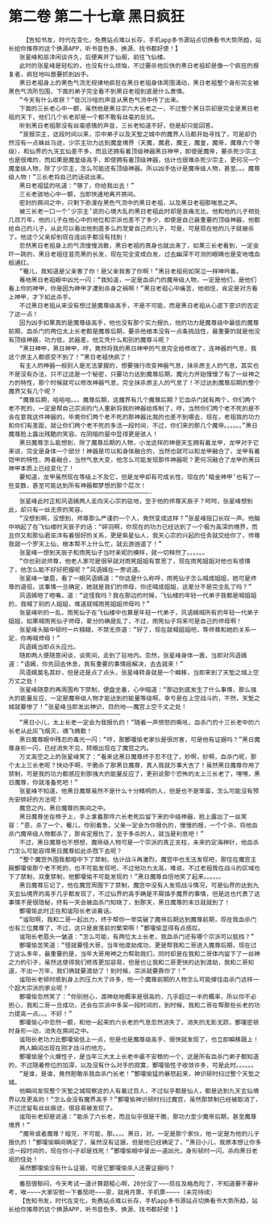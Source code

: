 # 第二卷 第二十七章 黑日疯狂
        【告知书友，时代在变化，免费站点难以长存，手机app多书源站点切换看书大势所趋，站长给你推荐的这个换源APP，听书音色多、换源、找书都好使！】
       张星峰和巫沣闲谈许久，后便离开了仙阁，前往飞仙楼。
       此时的张星峰是轻松的，也没有什么烦恼，不过要杀他后快的黑日老祖却是像一个疯狂的报复者，疯狂地叫嚣要抓到凶手。
       黑日老祖身上的黑色气流无规律地疯狂在黑日老祖身体周围涌动，黑日老祖整个身形完全被黑色气流所包围，下面的弟子完全看不到黑日老祖到底是什么表情。
       “今天有什么收获？”低沉沙哑的声音从黑色气流中传了出来。
       下面的三长老心中一颤，虽然他是黑日宗六大长老之一，不过整个黑日宗却是完全是黑日老祖的天下，他们几个长老却是一个都不敢有丝毫的反抗。
       听到黑日老祖那没有丝毫感情的声音，三长老知道不好，但是却只能回答。
       “禀报宗主，这段时间以来，宗中弟子以及天堑之城中的魔界人马都开始寻找了，可是却仍然没有一点蛛丝马迹，少宗主功力达到魔皇境界（天魔，魔君，魔王，魔皇，魔帝，魔尊六个等级），和仙界的九天玄仙差不多，而且还拥有着顶级神器黑日神甲，即使是魔帝，要杀死少宗主也是很难的，而如果是魔皇级高手，即使拥有着顶级神器，估计也很难杀死少宗主，更何况一个魔皇级人物，除了少宗主，怎么可能还有顶级神器。所以凶手估计是魔帝级人物，甚至。。。魔尊级人物！”三长老将自己的话说出来。
       黑日老祖猛的吼道：“够了，你给我出去！”
       三长老骇地心中一颤，当即快速地离开房间。
       密封的房间之中，只剩下弥漫在黑色气流中的黑日老祖，以及黑日老祖那喘息之声。
       被三长老一口一个‘少宗主’说的心境大乱的黑日老祖此时却是哀痛无比，他和他的儿子相处几百万年，他的儿子在他心中的地位和宗派也差不了多少，即使是自己最重要的顶级神器，他都给自己的儿子，从此可以看出他到底多么的宠爱自己的儿子，可是，可是现在他的儿子就被杀了。他这个父亲却到现在连凶手都没有找到！
       忽然黑日老祖身上的气流慢慢消散，黑日老祖的真身也就出来了，如果三长老看到，一定会吓一跳的，黑日老祖往昔亮黑的长发，现在完全变成白发，过去幽深不可测的眼睛也是变地嗜血般通红。
       “罨儿，我知道是父亲害了你！是父亲我害了你啊！”黑日老祖宛如哭泣一样呻吟着。
       蓦地黑日老祖眼中凶光一闪：“我知道，一定是血杀门的魔帝级人物，一定是他们，是他们看上你的神甲，你是因为神甲才遭到杀身之祸啊！”黑日老祖心中痛苦，他相信，肯定是对方看上神甲，才下如此杀手。
       不过黑日老祖从来没有想过是魔尊级高手，不是不可能，而是黑日老祖从心底下意识的否定了这一点！
       因为凶手如果真的是魔尊级高手，他也没有那个实力报仇，他的功力是魔尊级中最低的魔尊前期，血杀门的两位太上长老都是魔尊后期，要杀他根本没有一点条挑战性，最重要的就是他没有顶级神器，功力低，武器差，他又凭什么和别的魔尊斗呢？
       “黑日神甲，黑日神甲，哼，竟然将我的黑日神甲的气息完全给修改了，连神器的气息，我这个原主人都感受不到了！”黑日老祖快疯了！
       有主人的神器一般别人是无法掌握的，想要强行改变神器气息，抹杀原主人的气息，其实也不是没有办法，只不过这是一个秘密，只要功力达到魔尊后期，魔元力开始慢慢了有了一丝神之力的特性，那个时候就可以修改神器气息，完全抹杀原主人的气息了！不过达到魔尊后期的整个魔界又有几个呢？
       “魔尊后期，哈哈哈。。。魔尊后期，这魔界有几个魔尊后期？它血杀门就有两个，你们两个老不死的，一定是帮自己宗派的门人重新将我的神器给炼制了，哼，当然你们两个老不死的是不会在意我这件神器的，毕竟你们两个老不死的那神器比我的也差不到哪去，现在，老祖我的功力和你们有差距，就让你们两个老不死的多活一段时间，不过，你们来的那几个魔帝。。。。。。”黑日魔尊脸上露出残酷的笑容。在阴暗的屋中显得更是骇人！
       黑日魔尊怎么能想到，除了魔尊后期的人物，小龙这样的神兽天生拥有着龙甲，龙甲对于它来说，完全是身体一个部分！神器是可以和身体融合的，当然也就可以和龙甲融合了，龙甲有着铠甲的特性，两者融合，当然气息大变，他怎么可能发现那件神器呢？更何况融合了龙甲的黑日神甲本质上已经变化了！
       要知道，龙甲虽然现在等级上不及它，但是龙甲却有可成长性，现在的‘暗金神甲’也有了一些变数，甚至可能达到所有神器都梦想的那个层次！
       ————————————————————————————————————-
       张星峰此时正和风语嫣两人走向天心宗的驻地，至于他的师尊天辰子？呵呵，张星峰想到此，却只有一丝无奈的笑容。
       “没想到啊，没想到，师尊那么严谨的一个人，竟然变成这样？”张星峰摇口长叹一声。他脑中响起了在飞仙楼时天辰子的话：“碎羽啊，你现在的功力已经达到了一个极为高深的境界，而且你又和那仙君巫沣有着很好的关系，更是紫星仙人，我天心宗的兴起的任务就交给你了，师尊我就一个罗天上仙，根本帮不上什么忙，就云游逍遥了！”
       张星峰一想到天辰子和雨筅仙子当时亲昵的模样，就一切释然了。。。。。。
       “你也别说师尊，他老人家可是很早就对雨筅姐姐有意思了，现在雨筅姐姐对他也有感情了，他怎么能不好好把握呢？”风语嫣在一旁说道。
       张星峰一皱眉，看了一眼风语嫣道：“你这是什么称呼，雨筅仙子怎么喊成姐姐，她可是师尊的道侣，这事情一旦确定，她就是我们的师母，你还喊成姐姐，这辈分不是完全乱了吗？”
       风语嫣咂了咂嘴，道：“这怪我吗？我在那边的时候，飞仙楼的年轻一代弟子我都是喊姐姐的，我喊了别的人姐姐，难道就喊雨筅姐姐师母吗？”
       张星峰听的一乱，雨筅仙子在飞仙楼中也算是年轻一代弟子，风语嫣喊所有的年轻一代弟子姐姐，如果喊雨筅仙子师母，辈分的确是乱了，不过，雨筅仙子将来可是自己的师母啊！
       张星峰头脑中顿时一片糨糊，不禁无奈道：“好了，现在就喊姐姐吧，等师尊和她的关系一定，你再喊师母！”
       风语嫣当即点头应允。
       随即两人便随意闲谈，谈笑间，走到了驻地内。忽然，张星峰身体一震，当即对风语嫣道：“语嫣，你先回去休息，我有重要的事情摇解决，去去就来！”
       风语嫣莫名其妙，但是还是点了点头，张星峰转身就是一个瞬移，当即来到了天堑之城上空万丈之处！
       张星峰随意的再周围布下禁制，便盘坐着，心中暗道：“那边到底发生了什么事情，那么强大的能量反应，一定是魔帝级人物才能达到的能量等级啊，幸亏是在上空战斗的，不然，天堑之城就要惨了！”张星峰当即发出神识，目的地——魔宫上空千丈之处！
       ————————————————————————————
       “黑日小儿，太上长老一定会为我报仇的！”随着一声愤怒的嘶吼，血杀门的十三长老中的六长老从此灰飞烟灭，魂飞魄散！
       黑日魔尊眼中残忍的毒光一闪：“哼，那酆嗄愉老家伙是很厉害，可是他有证据吗？”黑日魔尊身形一闪，已经消失不见，转眼出现在了魔宫之内。
       万丈高空之上的张星峰笑了：“看来这黑日魔尊终于忍不住了，妙啊，妙啊，血杀门呢，那个太上三长老呢？快动手啊，干脆杀了那黑日魔尊，真人我就万事大吉了！虽然黑日魔尊你用了禁制，可是我的功力都感应到那强大的能量反应了，更别说那个恐怖的太上三长老了，嘿嘿，黑日魔尊，你就准备死吧！”
       张星峰不知道，他黑日魔尊虽然不是什么十分精明的人，但是也不是笨蛋，怎么可能没有预先安排好的方法呢？
       魔宫之内，黑日魔尊的房间之中。
       黑日魔尊坐在椅子上，手上拿着那件六长老死后留下来的中级神器，脸上露出了一丝笑容：“恩，杀了一个，罨儿，你别着急，父亲一定会为你报仇的，慢慢的报，一个个杀，将他血杀门魔帝级人物都杀了，那肯定报仇了，至于多杀的人，就当是利息吧！”
       不过，黑日魔尊也不想想，魔帝级人物可是一个宗派的真正支柱，未来的定海神针，他血杀门怎么可能容得黑日魔尊如此杀戮下去呢？
       “整个魔宫外围我都暗中下了禁制，估计战斗再激烈，魔宫中也无法发现吧，那住在魔宫主殿酆嗄愉那个老不死的，也不可能发现吧，不过他功力太高，难说，不过老祖我在战斗的区域也下了禁制，双重禁制，他酆嗄愉不可能发现的！”黑日魔尊自信地笑了起来。。。。。。
       黑日魔尊忘记了，他在魔宫周围下了禁制，魔宫中没有人发现战斗情况，可是仙界的达到九天玄仙境界的高手几乎都发现了，不过仙界的高手确是不屑插手魔界的事情，但是这也代表了这事情不是很隐秘，终有一天会被血杀门知晓了，到那天，黑日魔尊的末日就就到了！
       酆嗄愉此时正在和谧阳长老谈着话。
       “谧阳啊，我和二哥一起出力，终于帮你一举突破了魔帝后期达到魔尊前期，现在我血杀门也有三位魔尊了，不过，这只是衰落前的繁荣啊！”酆嗄愉显得有点感叹。
       谧阳长老眉头一皱道：“怎么可能，有两位太上长老，我血杀门还有哪个宗派可以抵挡？”
       酆嗄愉苦笑道：“怪就要怪大哥，当年他渡劫成功，更是帮我和二哥进入魔尊后期，现在过了这么多年，最重要的是，当年大哥用神之力帮助我们，同时却是在我和二哥体内留下了一丝神之力的引子，虽然这使得我们修炼更加容易，但是也让我和二哥更快的达到渡劫，我和二哥知道，不出一万年，我们俩就要渡劫了！到时候，宗派就要靠你了！”
       谧阳长老顿时感到身上的压力大了许多，他一个魔尊前期的人物怎么可能撑住血杀门这样一个超大宗派的家业呢？
       酆嗄愉忽然笑了：“你别担心，渡神劫地概率是很高的，几乎超过一半的概率，所以你不必担心，我和二哥一旦成功，还会在宗派中多呆一段时间的，到时候，我和二哥在帮那些长老的功力提高一点。。。不好！”
       酆嗄愉心中忽然一颤，和他一起来的六长老的气息忽然消失了，消失的无影无踪，酆嗄密顿时身形一动，消失在房间之中。
       谧阳长老功力比酆嗄愉低上一点，但是也是魔尊级高手，很快就发现了，也立即瞬移跟上！
       两人瞬间出现在刚才战斗的地方。
       酆嗄愉是个火爆性子，是当年三大太上长老中最不安稳的一个，这是所有血杀门弟子都知道的，不过随着修位的加深，以及没有什么对手的寂寞，酆嗄愉性子收敛许多，可是此时。。。。。。
       “是谁，是谁，竟然胆敢杀我血杀门长老！”酆嗄愉猛的暴怒起来，神识顿时扫过整个天堑之城。
       他瞬间发现整个天堑之城观察这的人有着过百人，不过似乎都是仙人，都是达到九天玄仙境界以及更高的！“怎么会没有魔界高手？”酆嗄愉神识顿时扫过魔宫，虽然那禁制已经被取消了，不过还留有丝丝痕迹，很容易被发现了。
       谧阳长老却是说道：“能杀了六长老，而且似乎很是干脆，那功力至少魔帝后期，甚至魔尊境界！”
       “魔帝或者魔尊？暗兖，不可能，那。。。。黑日，对，一定是那个家伙，他一定是为他的儿子报仇的！”酆嗄愉瞬间确定了，虽然没有证据，但是他已经确定了，“黑日小儿，我原本想让你多活一段时间的，现在你小子却是找死！”酆嗄愉眼中冒出一道凶光，身形顿时一闪，杀向黑日老祖的住处！
       虽然酆嗄愉没有什么证据，可是它酆嗄愉杀人还要证据吗？
       ————————————————————————————————
       番茄很郁闷，今天考试一道计算题粗心啊，20分没了~~~现在及格危险了，不知道要不要补考，唉~~~~大家安慰一下番茄吧~~~恩，就用月票，手机票~~~~（未完待续）
       【告知书友，时代在变化，免费站点难以长存，手机app多书源站点切换看书大势所趋，站长给你推荐的这个换源APP，听书音色多、换源、找书都好使！】